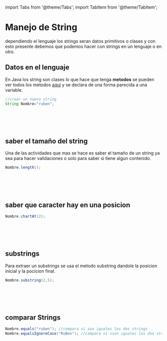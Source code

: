 import Tabs from '@theme/Tabs';
import TabItem from '@theme/TabItem';


# Manejo de String

dependiendo el lenguaje los strings seran datos primitivos o clases y con esto presente debemos que podemos hacer con strings en un lenguaje o en otro.

<!-- ****************************** Datos del lenguaje ******************************** -->

## Datos en el lenguaje

<Tabs groupId="lenguaje">

<TabItem value="java" label="Java">

En Java los string son clases lo que hace que tenga **metodos** se pueden ver todos los metodos [aqui](https://docs.oracle.com/en/java/javase/19/docs/api/java.base/java/lang/String.html) y se declara de una forma parecida a una variable.


```java
//crear un nuevo string
String Nombre="ruben";
```
</TabItem>

<TabItem value="csharp" label="C#">

```csharp 

```

</TabItem>

<TabItem value="vb" label="VB">

```visual-basic

```

</TabItem>

<TabItem value="cpp" label="C++">

```cpp

```

</TabItem>

<TabItem value="py" label="Python">

```py 

```

</TabItem>

<TabItem value="go" label="Go">

```py 

```

</TabItem>
</Tabs>

<!-- *************************** tamaño string *********************************** -->

## saber el tamaño del string

Una de las actividades que mas se hace es saber el tamaño de un string ya sea para hacer validaciones o solo para saber si tiene algun contenido.

<Tabs groupId="lenguaje">

<TabItem value="java" label="Java">

```java
Nombre.length();
```
</TabItem>

<TabItem value="csharp" label="C#">

```csharp 

```

</TabItem>

<TabItem value="vb" label="VB">

```visual-basic

```

</TabItem>

<TabItem value="cpp" label="C++">

```cpp

```

</TabItem>

<TabItem value="py" label="Python">

```py 

```

</TabItem>

<TabItem value="go" label="Go">

```py 

```

</TabItem>
</Tabs>

<!-- ****************************** caracter en la posicion x ******************************** -->

## saber que caracter hay en una posicion

<Tabs groupId="lenguaje">

<TabItem value="java" label="Java">

```java
Nombre.chartAt(2);
```
</TabItem>

<TabItem value="csharp" label="C#">

```csharp 

```

</TabItem>

<TabItem value="vb" label="VB">

```visual-basic

```

</TabItem>

<TabItem value="cpp" label="C++">

```cpp

```

</TabItem>

<TabItem value="py" label="Python">

```py 

```

</TabItem>

<TabItem value="go" label="Go">

```py 

```

</TabItem>
</Tabs>

<!-- ************************************ substrings ************************** -->

## substrings

<Tabs groupId="lenguaje">

<TabItem value="java" label="Java">

Para extraer un substrings se usa el metodo substring dandole la posicion inicial y la pocicion final. 

```java
Nombre.substring(2,5);
```
</TabItem>

<TabItem value="csharp" label="C#">

```csharp 

```

</TabItem>

<TabItem value="vb" label="VB">

```visual-basic

```

</TabItem>

<TabItem value="cpp" label="C++">

```cpp

```

</TabItem>

<TabItem value="py" label="Python">

```py 

```

</TabItem>

<TabItem value="go" label="Go">

```py 

```

</TabItem>
</Tabs>

<!-- ********************************comparacion de strings ****************************** -->

## comparar Strings

<Tabs groupId="lenguaje">

<TabItem value="java" label="Java">

```java
Nombre.equals("ruben"); //compara si son iguales los dos strings
Nombre.equalsIgnoreCase("RuBen"); //compara si sson iguales los dos strings ignorando si las letras son mayusculas o minusculas
```
</TabItem>

<TabItem value="csharp" label="C#">

```csharp 

```

</TabItem>

<TabItem value="vb" label="VB">

```visual-basic

```

</TabItem>

<TabItem value="cpp" label="C++">

```cpp

```

</TabItem>

<TabItem value="py" label="Python">

```py 

```

</TabItem>

<TabItem value="go" label="Go">

```py 

```

</TabItem>
</Tabs>